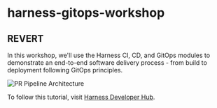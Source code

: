 # harness-gitops-workshop

## REVERT

In this workshop, we'll use the Harness CI, CD, and GitOps modules to demonstrate an end-to-end software delivery process - from build to deployment following GitOps principles. 

![PR Pipeline Architecture](assets/pr-pipeline-architecture.png)

To follow this tutorial, visit [Harness Developer Hub](https://developer.harness.io/tutorials/cd-pipelines/unified-cicd/e2e-pipeline).
